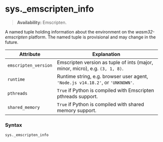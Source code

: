 # sys._emscripten_info

> **Availability:** Emscripten.

A named tuple holding information about the environment on the *wasm32-emscripten* platform. The named tuple is provisional and may change in the future.

| Attribute            | Explanation                                                                    |
| -------------------- | ------------------------------------------------------------------------------ |
| `emscripten_version` | Emscripten version as tuple of ints (major, minor, micro), e.g. `(3, 1, 8)`.   |
| `runtime`            | Runtime string, e.g. browser user agent, `'Node.js v14.18.2'`, or `'UNKNOWN'`. |
| `pthreads`           | `True` if Python is compiled with Emscripten pthreads support.                 |
| `shared_memory`      | `True` if Python is compiled with shared memory support.                       |

### Syntax

```python
sys._emscripten_info
```